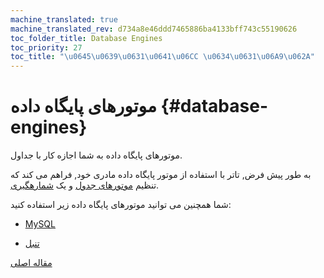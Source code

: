 ```yaml
---
machine_translated: true
machine_translated_rev: d734a8e46ddd7465886ba4133bff743c55190626
toc_folder_title: Database Engines
toc_priority: 27
toc_title: "\u0645\u0639\u0631\u0641\u06CC \u0634\u0631\u06A9\u062A"
---
```


# موتورهای پایگاه داده {#database-engines}

موتورهای پایگاه داده به شما اجازه کار با جداول.

به طور پیش فرض, تاتر با استفاده از موتور پایگاه داده مادری خود, فراهم می کند که تنظیم [موتورهای جدول](../../engines/table_engines/index.md) و یک [شمارهگیری](../../sql_reference/syntax.md).

شما همچنین می توانید موتورهای پایگاه داده زیر استفاده کنید:

-   [MySQL](mysql.md)

-   [تنبل](lazy.md)

[مقاله اصلی](https://clickhouse.tech/docs/en/database_engines/) <!--hide-->

